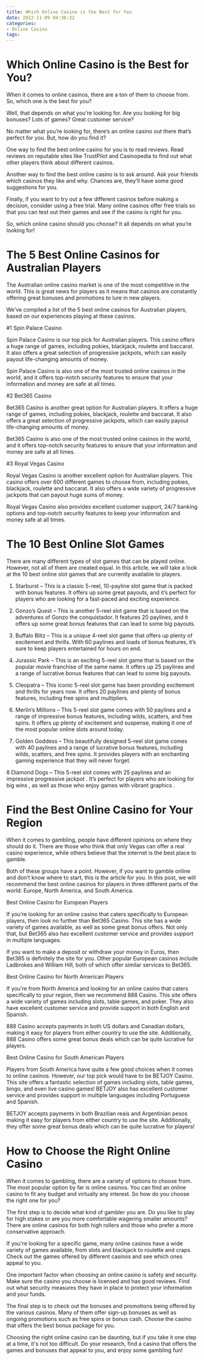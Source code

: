 ```yaml
---
title: Which Online Casino is the Best for You
date: 2022-11-09 04:36:32
categories:
- Online Casino
tags:
---
```



#  Which Online Casino is the Best for You?

When it comes to online casinos, there are a ton of them to choose from. So, which one is the best for you?

Well, that depends on what you’re looking for. Are you looking for big bonuses? Lots of games? Great customer service?

No matter what you’re looking for, there’s an online casino out there that’s perfect for you. But, how do you find it?

One way to find the best online casino for you is to read reviews. Read reviews on reputable sites like TrustPilot and Casinopedia to find out what other players think about different casinos.

Another way to find the best online casino is to ask around. Ask your friends which casinos they like and why. Chances are, they’ll have some good suggestions for you.

Finally, if you want to try out a few different casinos before making a decision, consider using a free trial. Many online casinos offer free trials so that you can test out their games and see if the casino is right for you.

So, which online casino should you choose? It all depends on what you’re looking for!

#  The 5 Best Online Casinos for Australian Players

The Australian online casino market is one of the most competitive in the world. This is great news for players as it means that casinos are constantly offering great bonuses and promotions to lure in new players.

We’ve compiled a list of the 5 best online casinos for Australian players, based on our experiences playing at these casinos.

#1 Spin Palace Casino

Spin Palace Casino is our top pick for Australian players. This casino offers a huge range of games, including pokies, blackjack, roulette and baccarat. It also offers a great selection of progressive jackpots, which can easily payout life-changing amounts of money.

Spin Palace Casino is also one of the most trusted online casinos in the world, and it offers top-notch security features to ensure that your information and money are safe at all times.

#2 Bet365 Casino

Bet365 Casino is another great option for Australian players. It offers a huge range of games, including pokies, blackjack, roulette and baccarat. It also offers a great selection of progressive jackpots, which can easily payout life-changing amounts of money.

Bet365 Casino is also one of the most trusted online casinos in the world, and it offers top-notch security features to ensure that your information and money are safe at all times.

#3 Royal Vegas Casino

Royal Vegas Casino is another excellent option for Australian players. This casino offers over 600 different games to choose from, including pokies, blackjack, roulette and baccarat. It also offers a wide variety of progressive jackpots that can payout huge sums of money.

Royal Vegas Casino also provides excellent customer support, 24/7 banking options and top-notch security features to keep your information and money safe at all times.

#  The 10 Best Online Slot Games 

There are many different types of slot games that can be played online. However, not all of them are created equal. In this article, we will take a look at the 10 best online slot games that are currently available to players.

1. Starburst – This is a classic 5-reel, 10-payline slot game that is packed with bonus features. It offers up some great payouts, and it’s perfect for players who are looking for a fast-paced and exciting experience.

2. Gonzo’s Quest – This is another 5-reel slot game that is based on the adventures of Gonzo the conquistador. It features 20 paylines, and it offers up some great bonus features that can lead to some big payouts.

3. Buffalo Blitz – This is a unique 4-reel slot game that offers up plenty of excitement and thrills. With 60 paylines and loads of bonus features, it’s sure to keep players entertained for hours on end.

4. Jurassic Park – This is an exciting 5-reel slot game that is based on the popular movie franchise of the same name. It offers up 25 paylines and a range of lucrative bonus features that can lead to some big payouts.

5. Cleopatra – This iconic 5-reel slot game has been providing excitement and thrills for years now. It offers 20 paylines and plenty of bonus features, including free spins and multipliers.

6. Merlin’s Millions – This 5-reel slot game comes with 50 paylines and a range of impressive bonus features, including wilds, scatters, and free spins. It offers up plenty of excitement and suspense, making it one of the most popular online slots around today.

7. Golden Goddess – This beautifully designed 5-reel slot game comes with 40 paylines and a range of lucrative bonus features, including wilds, scatters, and free spins. It provides players with an enchanting gaming experience that they will never forget.

8 Diamond Dogs – This 5-reel slot comes with 25 paylines and an impressive progressive jackpot . It’s perfect for players who are looking for big wins , as well as those who enjoy games with vibrant graphics .

#  Find the Best Online Casino for Your Region 

When it comes to gambling, people have different opinions on where they should do it. There are those who think that only Vegas can offer a real casino experience, while others believe that the internet is the best place to gamble.

Both of these groups have a point. However, if you want to gamble online and don’t know where to start, this is the article for you. In this post, we will recommend the best online casinos for players in three different parts of the world: Europe, North America, and South America.

Best Online Casino for European Players 

If you’re looking for an online casino that caters specifically to European players, then look no further than Bet365 Casino. This site has a wide variety of games available, as well as some great bonus offers. Not only that, but Bet365 also has excellent customer service and provides support in multiple languages.

If you want to make a deposit or withdraw your money in Euros, then Bet365 is definitely the site for you. Other popular European casinos include Ladbrokes and William Hill, both of which offer similar services to Bet365.

Best Online Casino for North American Players 

If you’re from North America and looking for an online casino that caters specifically to your region, then we recommend 888 Casino. This site offers a wide variety of games including slots, table games, and poker. They also have excellent customer service and provide support in both English and Spanish.

888 Casino accepts payments in both US dollars and Canadian dollars, making it easy for players from either country to use the site. Additionally, 888 Casino offers some great bonus deals which can be quite lucrative for players.

Best Online Casino for South American Players 

Players from South America have quite a few good choices when it comes to online casinos. However, our top pick would have to be BETJOY Casino. This site offers a fantastic selection of games including slots, table games, bingo, and even live casino games! BETJOY also has excellent customer service and provides support in multiple languages including Portuguese and Spanish.

BETJOY accepts payments in both Brazilian reais and Argentinian pesos making it easy for players from either country to use the site. Additionally, they offer some great bonus deals which can be quite lucrative for players!

#  How to Choose the Right Online Casino

When it comes to gambling, there are a variety of options to choose from. The most popular option by far is online casinos. You can find an online casino to fit any budget and virtually any interest. So how do you choose the right one for you?

The first step is to decide what kind of gambler you are. Do you like to play for high stakes or are you more comfortable wagering smaller amounts? There are online casinos for both high rollers and those who prefer a more conservative approach.

If you're looking for a specific game, many online casinos have a wide variety of games available, from slots and blackjack to roulette and craps. Check out the games offered by different casinos and see which ones appeal to you.

One important factor when choosing an online casino is safety and security. Make sure the casino you choose is licensed and has good reviews. Find out what security measures they have in place to protect your information and your funds.

The final step is to check out the bonuses and promotions being offered by the various casinos. Many of them offer sign-up bonuses as well as ongoing promotions such as free spins or bonus cash. Choose the casino that offers the best bonus package for you.

Choosing the right online casino can be daunting, but if you take it one step at a time, it's not too difficult. Do your research, find a casino that offers the games and bonuses that appeal to you, and enjoy some gambling fun!